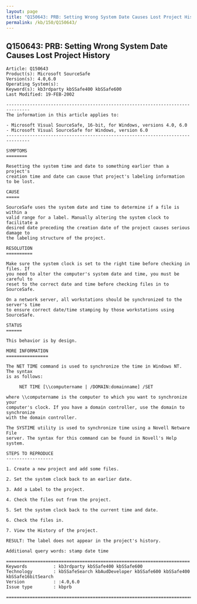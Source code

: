 ```yaml
---
layout: page
title: "Q150643: PRB: Setting Wrong System Date Causes Lost Project History"
permalink: /kb/150/Q150643/
---
```


## Q150643: PRB: Setting Wrong System Date Causes Lost Project History

	Article: Q150643
	Product(s): Microsoft SourceSafe
	Version(s): 4.0,6.0
	Operating System(s): 
	Keyword(s): kb3rdparty kbSSafe400 kbSSafe600
	Last Modified: 19-FEB-2002
	
	-------------------------------------------------------------------------------
	The information in this article applies to:
	
	- Microsoft Visual SourceSafe, 16-bit, for Windows, versions 4.0, 6.0 
	- Microsoft Visual SourceSafe for Windows, version 6.0 
	-------------------------------------------------------------------------------
	
	SYMPTOMS
	========
	
	Resetting the system time and date to something earlier than a project's
	creation time and date can cause that project's labeling information to be lost.
	
	CAUSE
	=====
	
	SourceSafe uses the system date and time to determine if a file is within a
	valid range for a label. Manually altering the system clock to facilitate a
	desired date preceding the creation date of the project causes serious damage to
	the labeling structure of the project.
	
	RESOLUTION
	==========
	
	Make sure the system clock is set to the right time before checking in files. If
	you need to alter the computer's system date and time, you must be careful to
	reset to the correct date and time before checking files in to SourceSafe.
	
	On a network server, all workstations should be synchronized to the server's time
	to ensure correct date/time stamping by those workstations using SourceSafe.
	
	STATUS
	======
	
	This behavior is by design.
	
	MORE INFORMATION
	================
	
	The NET TIME command is used to synchronize the time in Windows NT. The syntax
	is as follows:
	
	     NET TIME [\\computername | /DOMAIN:domainname] /SET
	
	where \\computername is the computer to which you want to synchronize your
	computer's clock. If you have a domain controller, use the domain to synchronize
	with the domain controller.
	
	The SYSTIME utility is used to synchronize time using a Novell Netware File
	server. The syntax for this command can be found in Novell's Help system.
	
	STEPS TO REPRODUCE
	------------------
	
	1. Create a new project and add some files.
	
	2. Set the system clock back to an earlier date.
	
	3. Add a Label to the project.
	
	4. Check the files out from the project.
	
	5. Set the system clock back to the current time and date.
	
	6. Check the files in.
	
	7. View the History of the project.
	
	RESULT: The label does not appear in the project's history.
	
	Additional query words: stamp date time
	
	======================================================================
	Keywords          : kb3rdparty kbSSafe400 kbSSafe600 
	Technology        : kbSSafeSearch kbAudDeveloper kbSSafe600 kbSSafe400 kbSSafe16bitSearch
	Version           : :4.0,6.0
	Issue type        : kbprb
	
	=============================================================================
	
